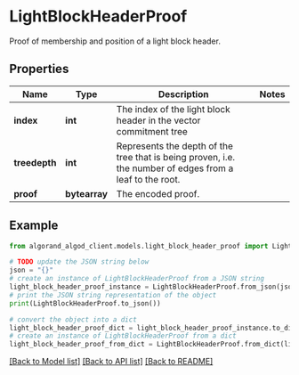 # LightBlockHeaderProof

Proof of membership and position of a light block header.

## Properties

Name | Type | Description | Notes
------------ | ------------- | ------------- | -------------
**index** | **int** | The index of the light block header in the vector commitment tree | 
**treedepth** | **int** | Represents the depth of the tree that is being proven, i.e. the number of edges from a leaf to the root. | 
**proof** | **bytearray** | The encoded proof. | 

## Example

```python
from algorand_algod_client.models.light_block_header_proof import LightBlockHeaderProof

# TODO update the JSON string below
json = "{}"
# create an instance of LightBlockHeaderProof from a JSON string
light_block_header_proof_instance = LightBlockHeaderProof.from_json(json)
# print the JSON string representation of the object
print(LightBlockHeaderProof.to_json())

# convert the object into a dict
light_block_header_proof_dict = light_block_header_proof_instance.to_dict()
# create an instance of LightBlockHeaderProof from a dict
light_block_header_proof_from_dict = LightBlockHeaderProof.from_dict(light_block_header_proof_dict)
```
[[Back to Model list]](../README.md#documentation-for-models) [[Back to API list]](../README.md#documentation-for-api-endpoints) [[Back to README]](../README.md)


